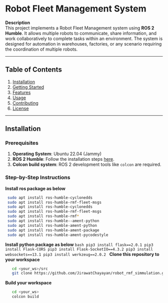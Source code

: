 # Robot Fleet Management System

**Description**  
This project implements a Robot Fleet Management system using **ROS 2 Humble**. It allows multiple robots to communicate, 
share information, and work collaboratively to complete tasks within an environment. The system is designed for automation in warehouses, 
factories, or any scenario requiring the coordination of multiple robots.

---
## Table of Contents

1. [Installation](#installation)
2. [Getting Started](#getting-started)
3. [Features](#features)
4. [Usage](#usage)
5. [Contributing](#contributing)
6. [License](#license)

---

## Installation

### Prerequisites

1. **Operating System**: Ubuntu 22.04 (Jammy)
2. **ROS 2 Humble**: Follow the installation steps [here](#ros-2-humble-installation-for-ubuntu).
3. **Colcon build system**: ROS 2 development tools like `colcon` are required.

### Step-by-Step Instructions

**Install ros package as below**
   ```bash
    sudo apt install ros-humble-cyclonedds
    sudo apt install ros-humble-rmf-fleet-msgs
    sudo apt install ros-humble-cyclonedds
    sudo apt install ros-humble-rmf-fleet-msgs
    sudo apt install ros-humble-rmf*
    sudo apt install ros-humble--ament-python
    sudo apt install ros-humble-ament-python
    sudo apt install ros-humble-ament-package 
    sudo apt install ros-humble-ament-pycodestyle 
   ```
**Install python package as below**
       ```bash
      pip3 install flask==2.0.1
      pip3 install Flask-CORS
      pip3 install Flask-SocketIO==4.3.2
      pip3 install websockets==13.1
      pip3 install werkzeug==2.0.2
       ```
**Clone this repository to your workspace**
   ```bash
      cd <your_ws>/src
      git clone https://github.com/JirawatChayayan/robot_rmf_simmulation.git .
   ```
**Build your workspace**
   ```bash
      cd <your_ws>
      colcon build
   ```



